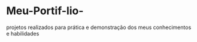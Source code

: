 # Meu-Portif-lio-
projetos realizados para prática e demonstração dos meus conhecimentos e habilidades
